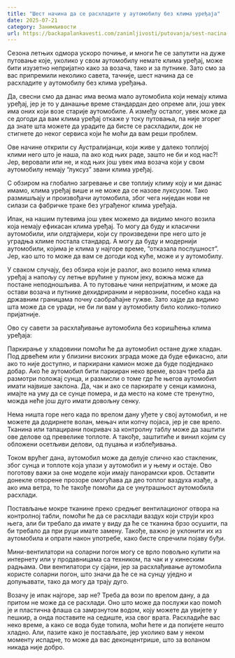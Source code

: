 ```yaml
---
title: "Шест начина да се расхладите у аутомобилу без клима уређаја"
date: 2025-07-21
category: Занимљивости
url: https://backapalankavesti.com/zanimljivosti/putovanja/sest-nacina-da-se-rashladite-u-automobilu-bez-klima-uredjaja/
---
```


Сезона летњих одмора ускоро почиње, и многи ће се запутити на дуже путовање које, уколико у свом аутомобилу немате клима уређај, може бити изузетно непријатно како за возача, тако и за путнике. Зато смо за вас припремили неколико савета, тачније, шест начина да се расхладите у аутомобилу без клима уређања.

Да, свесни смо да данас има веома мало аутомобила који немају клима уређај, јер је то у данашње време стандардан део опреме али, још увек има оних који возе старије аутомобиле. А између осталог, увек може да се догоди да вам клима уређај откаже у току путовања, па није згорег да знате шта можете да урадите да бисте се расхладили, док не стигнете до неког сервиса који ће моћи да вам реши проблем.

Ове начине открили су Аустралијанци, који живе у далеко топлијој клими него што је наша, па ако код њих раде, зашто не би и код нас?! Јер, веровали или не, и код њих још увек има возача који у свом аутомобилу немају “луксуз” звани клима уређај.

С обзиром на глобално загревање и све топлију климу коју и ми данас имамо, клима уређај више и не може да се назове луксузом. Тако размишљају и произвођачи аутомобила, због чега ниједан нови не силази са фабричке траке без уграђеног клима уређаја.

Ипак, на нашим путевима још увек можемо да видимо много возила која немају ефикасан клима уређај. То могу да буду и класични аутомобили, или олдтајмери, који су произведени пре него што је уградња климе постала стандард. А могу да буду и модернији аутомобили, којима је клима у најгоре време, “отказала послушност”. Јер, као што то може да вам се догоди код куће, може и у аутомобилу.

У сваком случају, без обзира који је разлог, ако возило нема клима уређај а напољу су летње врућине у пуном јеку, вожња може да постане неподношљива. А то путовање чини непријатним, и може да остави возача и путнике дехидрираним и нервозним, посебно када на државним границама почну саобраћајне гужве. Зато хајде да видимо шта може да се уради, не би ли вам у аутомобилу било колико-толико пријатније.

Ово су савети за расхлађивање аутомобила без коришћења клима уређаја:

Паркирање у хладовини помоћи ће да аутомобил остане дуже хладан. Под дрвећем или у близини високих зграда може да буде ефикасно, али ако то није доступно, и паркирани камион може да буде подједнако добар. Ако ће аутомобил бити паркиран неко време, возач треба да размотри положај сунца, и размисли о томе где ће његов аутомобил имати највише заклона. Да, чак и ако се паркирате у сенци камиона, имајте на уму да се сунце помера, и да место на коме сте тренутно, можда неће још дуго имати довољну сенку.

Нема ништа горе него када по врелом дану уђете у свој аутомобил, и не можете да додирнете волан, мењач или копчу појаса, јер је све врело. Тканина или тапацирани покривач за контролну таблу може да заштити ове делове од превелике топлоте. А такође, заштитиће и винил којим су обложени осетљиви делови, од пуцања и изблеђивања.

Током врућег дана, аутомобил може да делује слично као стакленик, због сунца и топлоте која улази у аутомобил и у њему и остаје. Ово поготову важи за оне моделе који имају панорамски кров. Оставити донекле отворене прозоре омогућава да део топлог ваздуха изађе, а ако има ветра, то ће такође помоћи да се унутрашњост аутомобила расхлади.

Постављање мокре тканине преко средњег вентилационог отвора на контролној табли, помоћи ће да се расхлади ваздух који струји кроз њега, али би требало да имате у виду да ће се тканина брзо осушити, па би требало да при руци имате замену. Такође, важно је уклонити их из аутомобила и опрати након употребе, како бисте спречили појаву буђи.

Мини-вентилатори на соларни погон могу се врло повољно купити на интернету или у продавницама са техником, па чак и у кинеским радњама. Ови вентилатори су сјајни, јер за расхлађивање аутомобила користе соларни погон, што значи да ће се на сунцу уједно и допуњавати, тако да могу да трају дуго.

Возачу је ипак најгоре, зар не? Треба да вози по врелом дану, а да притом не може да се расхлади. Оно што може да послужи као помоћ је и пластична флаша са замрзнутом водом, коју можете да увијете у пешкир, а онда поставите на седиште, иза свог врата. Расхладиће вас неко време, а како се вода буде топила, моћи ћете и да попијете нешто хладно. Али, пазите како је постављате, јер уколико вам у неком моменту испадне, то може да вас деконцентрише, што за воланом никада није добро.

